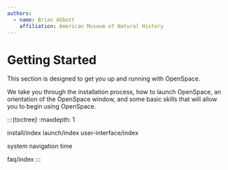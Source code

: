 ```yaml
---
authors:
  - name: Brian Abbott
    affiliation: American Museum of Natural History
---
```



# Getting Started

This section is designed to get you up and running with OpenSpace.

We take you through the installation process, how to launch OpenSpace, an orientation of the OpenSpace window, and some basic skills that will allow you to begin using OpenSpace.


:::{toctree}
:maxdepth: 1

install/index
launch/index
user-interface/index

system
navigation
time


faq/index
:::
